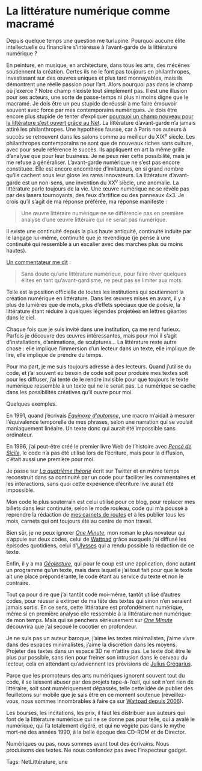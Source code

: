 # La littérature numérique comme macramé

Depuis quelque temps une question me turlupine. Pourquoi aucune élite intellectuelle ou financière s’intéresse à l’avant-garde de la littérature numérique ?

En peinture, en musique, en architecture, dans tous les arts, des mécènes soutiennent la création. Certes ils ne le font pas toujours en philanthropes, investissant sur des œuvres uniques et plus tard monnayables, mais ils démontrent une réelle passion pour l’art. Alors pourquoi pas dans le champ où j’exerce ?
 Notre champ n’existe tout simplement pas. Il est une illusion pour ses acteurs, une sorte de passe-temps ni plus ni moins digne que le macramé. Je dois être un peu stupide de réussir à me faire émouvoir souvent avec force par mes contemporains numériques. Je dois être encore plus stupide de tenter d’expliquer [pourquoi un champ nouveau pour la littérature s’est ouvert grâce au Net](https://tcrouzet.com/2017/11/21/pourquoi-ecrire-en-ligne/).
 La littérature d’avant-garde n’a jamais attiré les philanthropes. Une hypothèse fausse, car à Paris nos auteurs à succès se retrouvent dans les salons comme au meilleur du XIX<sup>e</sup> siècle.
 Les philanthropes contemporains ne sont que de nouveaux riches sans culture, avec pour seule référence le succès. Ils appliquent en art la même grille d’analyse que pour leur business. Je ne peux nier cette possibilité, mais je me refuse à généraliser.
 L’avant-garde numérique ne s’est pas encore constituée. Elle est encore encombrée d’imitateurs, en si grand nombre qu’ils cachent sous leur glose les rares innovateurs.
 La littérature d’avant-garde est un non-sens, une invention du XX<sup>e</sup> siècle, une anomalie. La littérature parle toujours de la vie. Une œuvre numérique ne se révèle pas par des lasers tournoyants, des feux d’artifice ou des panneaux 4x3. Je crois qu’il s’agit de ma réponse préférée, ma réponse manifeste :

> Une œuvre littéraire numérique ne se différencie pas en première analyse d’une œuvre littéraire qui ne serait pas numérique.

Il existe une continuité depuis la plus haute antiquité, continuité induite par le langage lui-même, continuité que je revendique (je pense à une continuité qui ressemble à un escalier avec des marches plus ou moins hautes).

[Un commentateur me dit](https://tcrouzet.com/2017/11/21/pourquoi-ecrire-en-ligne/#comment-184408) :

> Sans doute qu’une littérature numérique, pour faire rêver quelques élites en tant qu’avant-gardisme, ne peut pas se limiter aux mots.

Telle est la position officielle de toutes les institutions qui soutiennent la création numérique en littérature. Dans les œuvres mises en avant, il y a plus de lumières que de mots, plus d’effets spéciaux que de poésie, la littérature étant réduire à quelques légendes projetées en lettres géantes dans le ciel.

Chaque fois que je suis invité dans une institution, ça me rend furieux. Parfois je découvre des œuvres intéressantes, mais pour moi il s’agit d’installations, d’animations, de sculptures… La littérature reste autre chose : elle implique l’immersion d’un lecteur dans un texte, elle implique de lire, elle implique de prendre du temps.

Pour ma part, je me suis toujours adressé à des lecteurs. Quand j’utilise du code, et j’ai souvent eu besoin de code soit pour produire mes textes soit pour les diffuser, j’ai tenté de le rendre invisible pour que toujours le texte numérique ressemble à un texte qui ne le serait pas. Le numérique se cache dans les possibilités créatives qu’il ouvre pour moi.

Quelques exemples.

En 1991, quand j’écrivais [*Équinoxe d’automne*](https://tcrouzet.com/equinoxe-automne/), une macro m’aidait à mesurer l’équivalence temporelle de mes phrases, selon une narration qui se voulait maniaquement linéaire. Un texte donc qui aurait été impossible sans ordinateur.

En 1996, j’ai peut-être créé le premier livre Web de l’histoire avec [*Pensé de Sicile*](https://lab.tcrouzet.com/sicile1996/), le code n’a pas été utilisé lors de l’écriture, mais pour la diffusion, c’était aussi une première pour moi.

Je passe sur [*La quatrième théorie*](https://tcrouzet.com/la-quatrieme-theorie/) écrit sur Twitter et en même temps reconstruit dans sa continuité par un code pour faciliter les commentaires et les interactions, sans quoi cette expérience d’écriture live aurait été impossible.

Mon code le plus souterrain est celui utilisé pour ce blog, pour replacer mes billets dans leur continuité, selon le mode rouleau, code qui m’a poussé à reprendre la rédaction de [mes carnets de routes](https://tcrouzet.com/tag/carnet-de-route/?serial=1) et à les publier tous les mois, carnets qui ont toujours été au centre de mon travail.

Bien sûr, je ne peux ignorer [*One Minute*](https://tcrouzet.com/une-minute/), mon roman le plus novateur qui s’appuie sur deux codes, celui de [Wattpad](https://www.wattpad.com/story/94764571) grâce auxquels j’ai diffusé les épisodes quotidiens, celui d’[Ulysses](https://tcrouzet.com/tag/ulysses/) qui a rendu possible la rédaction de ce texte.

Enfin, il y a ma [*Géolecture*](https://tcrouzet.com/geolecture/), qui pour le coup est une application, donc autant un programme qu’un texte, mais dans laquelle j’ai tout fait pour que le texte ait une place prépondérante, le code étant au service du texte et non le contraire.

Tout ça pour dire que j’ai tantôt codé moi-même, tantôt utilisé d’autres codes, pour réussir à extirper de ma tête des textes qui sinon n’en seraient jamais sortis. En ce sens, cette littérature est profondément numérique, même si en première analyse elle ressemble à la littérature non numérique de mon temps. Mais qui se penchera sérieusement sur [*One Minute*](https://tcrouzet.com/une-minute/) découvrira que j’ai secoué le cocotier en profondeur.

Je ne suis pas un auteur baroque, j’aime les textes minimalistes, j’aime vivre dans des espaces minimalistes, j’aime la discrétion dans les moyens. Projeter des textes dans un espace 3D ne m’attire pas. Le texte doit être le plus pur possible, sans rien pour freiner son intrusion dans le cerveau du lecteur, cela en attendant qu’adviennent les prévisions de [Julius Gregarius](https://tcrouzet.com/2017/10/17/julius-gregarius/).

Parce que les promoteurs des arts numériques ignorent souvent tout du code, il se laissent abuser par des projets tape-à-l’œil, qui soit n'ont rien de littéraire, soit sont numériquement dépassés, telle cette idée de publier des feuilletons sur mobile que je sais être en ce moment soutenue (réveillez-vous, nous sommes innombrables à faire ça sur [Wattpad depuis 2006](https://fr.wikipedia.org/wiki/Wattpad)).

Les bourses, les incitations, les prix, il faut les distribuer aux auteurs qui font de la littérature numérique qui ne se donne pas pour telle, qui a avalé le numérique, qui l’a totalement digéré, et qui ne végète pas dans le mythe mort-né des années 1990, à la belle époque des CD-ROM et de Director.

Numériques ou pas, nous sommes avant tout des écrivains. Nous produisons des textes. Ne nous confondez pas avec l’inspecteur gadget.

Tags: NetLittérature, une